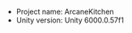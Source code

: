 <!-- UNITY CODE ASSIST INSTRUCTIONS START -->
- Project name: ArcaneKitchen
- Unity version: Unity 6000.0.57f1
<!-- UNITY CODE ASSIST INSTRUCTIONS END -->